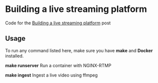 # Building a live streaming platform

Code for the [Building a live streaming platform](https://www.maugzoide.com/posts/building-a-live-streaming-platform-part-i/) post

## Usage

To run any command listed here, make sure you have **make** and **Docker** installed.

**make runserver** Run a container with NGINX-RTMP

**make ingest** Ingest a live video using ffmpeg